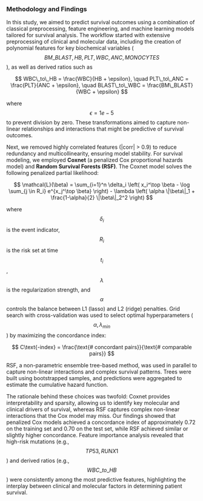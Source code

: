 ### Methodology and Findings

In this study, we aimed to predict survival outcomes using a combination of classical preprocessing, feature engineering, and machine learning models tailored for survival analysis. The workflow started with extensive preprocessing of clinical and molecular data, including the creation of polynomial features for key biochemical variables ($$BM\_BLAST, HB, PLT, WBC, ANC, MONOCYTES$$), as well as derived ratios such as  

$$
WBC\_to\_HB = \frac{WBC}{HB + \epsilon}, \quad PLT\_to\_ANC = \frac{PLT}{ANC + \epsilon}, \quad BLAST\_to\_WBC = \frac{BM\_BLAST}{WBC + \epsilon}
$$  

where $$\epsilon = 1e-5$$ to prevent division by zero. These transformations aimed to capture non-linear relationships and interactions that might be predictive of survival outcomes.

Next, we removed highly correlated features (|corr| > 0.9) to reduce redundancy and multicollinearity, ensuring model stability. For survival modeling, we employed **Coxnet** (a penalized Cox proportional hazards model) and **Random Survival Forests (RSF)**. The Coxnet model solves the following penalized partial likelihood:  

$$
\mathcal{L}(\beta) = \sum_{i=1}^n \delta_i \left( x_i^\top \beta - \log \sum_{j \in R_i} e^{x_j^\top \beta} \right) - \lambda \left( \alpha \|\beta\|_1 + \frac{1-\alpha}{2} \|\beta\|_2^2 \right)
$$  

where $$\delta_i$$ is the event indicator, $$R_i$$ is the risk set at time $$t_i$$, $$\lambda$$ is the regularization strength, and $$\alpha$$ controls the balance between L1 (lasso) and L2 (ridge) penalties. Grid search with cross-validation was used to select optimal hyperparameters ($$\alpha, \lambda_{min}$$) by maximizing the concordance index:  

$$
C\text{-index} = \frac{\text{# concordant pairs}}{\text{# comparable pairs}}
$$  

RSF, a non-parametric ensemble tree-based method, was used in parallel to capture non-linear interactions and complex survival patterns. Trees were built using bootstrapped samples, and predictions were aggregated to estimate the cumulative hazard function.  

The rationale behind these choices was twofold: Coxnet provides interpretability and sparsity, allowing us to identify key molecular and clinical drivers of survival, whereas RSF captures complex non-linear interactions that the Cox model may miss. Our findings showed that penalized Cox models achieved a concordance index of approximately 0.72 on the training set and 0.70 on the test set, while RSF achieved similar or slightly higher concordance. Feature importance analysis revealed that high-risk mutations (e.g., $$TP53, RUNX1$$) and derived ratios (e.g., $$WBC\_to\_HB$$) were consistently among the most predictive features, highlighting the interplay between clinical and molecular factors in determining patient survival.
